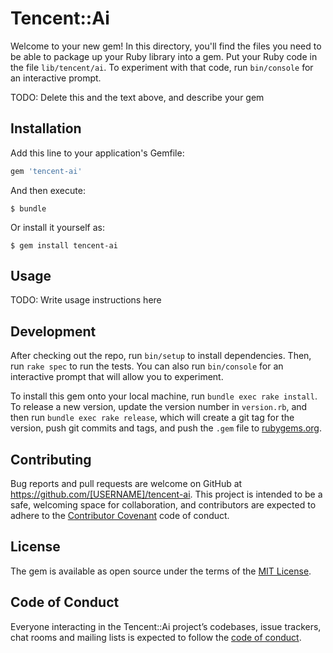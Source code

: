 # Tencent::Ai

Welcome to your new gem! In this directory, you'll find the files you need to be able to package up your Ruby library into a gem. Put your Ruby code in the file `lib/tencent/ai`. To experiment with that code, run `bin/console` for an interactive prompt.

TODO: Delete this and the text above, and describe your gem

## Installation

Add this line to your application's Gemfile:

```ruby
gem 'tencent-ai'
```

And then execute:

    $ bundle

Or install it yourself as:

    $ gem install tencent-ai

## Usage

TODO: Write usage instructions here

## Development

After checking out the repo, run `bin/setup` to install dependencies. Then, run `rake spec` to run the tests. You can also run `bin/console` for an interactive prompt that will allow you to experiment.

To install this gem onto your local machine, run `bundle exec rake install`. To release a new version, update the version number in `version.rb`, and then run `bundle exec rake release`, which will create a git tag for the version, push git commits and tags, and push the `.gem` file to [rubygems.org](https://rubygems.org).

## Contributing

Bug reports and pull requests are welcome on GitHub at https://github.com/[USERNAME]/tencent-ai. This project is intended to be a safe, welcoming space for collaboration, and contributors are expected to adhere to the [Contributor Covenant](http://contributor-covenant.org) code of conduct.

## License

The gem is available as open source under the terms of the [MIT License](https://opensource.org/licenses/MIT).

## Code of Conduct

Everyone interacting in the Tencent::Ai project’s codebases, issue trackers, chat rooms and mailing lists is expected to follow the [code of conduct](https://github.com/[USERNAME]/tencent-ai/blob/master/CODE_OF_CONDUCT.md).

